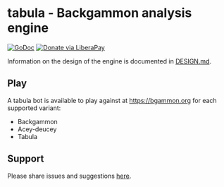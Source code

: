 # tabula - Backgammon analysis engine
[![GoDoc](https://code.rocket9labs.com/tslocum/godoc-static/raw/branch/master/badge.svg)](https://docs.rocket9labs.com/code.rocket9labs.com/tslocum/tabula)
[![Donate via LiberaPay](https://img.shields.io/liberapay/receives/rocket9labs.com.svg?logo=liberapay)](https://liberapay.com/rocket9labs.com)

Information on the design of the engine is documented in [DESIGN.md](https://code.rocket9labs.com/tslocum/tabula/src/branch/main/DESIGN.md).

## Play

A tabula bot is available to play against at https://bgammon.org for each supported variant:

- Backgammon
- Acey-deucey
- Tabula

## Support

Please share issues and suggestions [here](https://code.rocket9labs.com/tslocum/tabula/issues).
